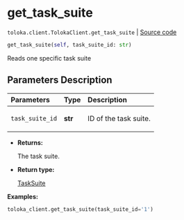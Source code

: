 # get_task_suite
`toloka.client.TolokaClient.get_task_suite` | [Source code](https://github.com/Toloka/toloka-kit/blob/v0.1.24/src/client.py#L44)

```python
get_task_suite(self, task_suite_id: str)
```

Reads one specific task suite

## Parameters Description

| Parameters | Type | Description |
| :----------| :----| :-----------|
`task_suite_id`|**str**|<p>ID of the task suite.</p>

* **Returns:**

  The task suite.

* **Return type:**

  [TaskSuite](toloka.client.task_suite.TaskSuite.md)

**Examples:**

```python
toloka_client.get_task_suite(task_suite_id='1')
```
